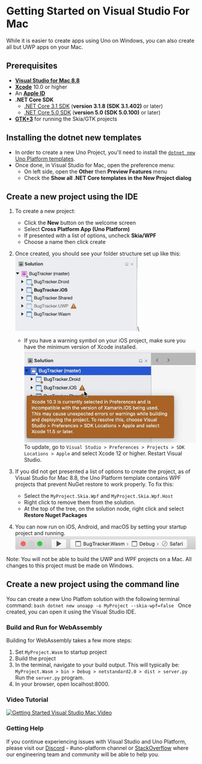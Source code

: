 # Getting Started on Visual Studio For Mac

While it is easier to create apps using Uno on Windows, you can also create all but UWP apps on your Mac.

## Prerequisites
* [**Visual Studio for Mac 8.8**](https://visualstudio.microsoft.com/vs/mac/)
* [**Xcode**](https://apps.apple.com/us/app/xcode/id497799835?mt=12) 10.0 or higher
* An [**Apple ID**](https://support.apple.com/en-us/HT204316)
* **.NET Core SDK**
    * [.NET Core 3.1 SDK](https://dotnet.microsoft.com/download/dotnet-core/3.1) (**version 3.1.8 (SDK 3.1.402)** or later)
    * [.NET Core 5.0 SDK](https://dotnet.microsoft.com/download/dotnet-core/5.0) (**version 5.0 (SDK 5.0.100)** or later)
* [**GTK+3**](https://formulae.brew.sh/formula/gtk+3) for running the Skia/GTK projects

## Installing the dotnet new templates
- In order to create a new Uno Project, you'll need to install the [`dotnet new` Uno Platform templates](get-started-dotnet-new.md).
- Once done, in Visual Studio for Mac, open the preference menu:
  - On left side, open the **Other** then **Preview Features** menu
  - Check the **Show all .NET Core templates in the New Project dialog**

## Create a new project using the IDE
1. To create a new project:
    - Click the **New** button on the welcome screen
    - Select **Cross Platform App (Uno Platform)**
    - If presented with a list of options, uncheck **Skia/WPF**
    - Choose a name then click create

1. Once created, you should see your folder structure set up like this:
![folder-structure](Assets/quick-start/vs-mac-folder-structure.png)\
    - If you have a warning symbol on your iOS project, make sure you have the minimum version of Xcode installed.
![update-xcode](Assets/quick-start/xcode-version-warning.jpg)\
To update, go to `Visual Studio > Preferences > Projects > SDK Locations > Apple` and select Xcode 12 or higher.
Restart Visual Studio.
1. If you did not get presented a list of options to create the project, as of Visual Studio for Mac 8.8, the Uno Platform template contains WPF projects that prevent NuGet restore to work properly. To fix this:
    - Select the `MyProject.Skia.Wpf` and `MyProject.Skia.Wpf.Host`
    - Right click to remove them from the solution.
    - At the top of the tree, on the solution node, right click and select **Restore Nuget Packages**
1. You can now run on iOS, Android, and macOS by setting your startup project and running.
![startup-projects](Assets/quick-start/vs-mac-build.png)
   
Note: You will not be able to build the UWP and WPF projects on a Mac. All changes to this project must be made on Windows.

## Create a new project using the command line

You can create a new Uno Platfom solution with the following terminal command:
    ```bash
    dotnet new unoapp -o MyProject --skia-wpf=false
    ```
Once created, you can open it using the Visual Studio IDE.


### Build and Run for WebAssembly

Building for WebAssembly takes a few more steps:

1. Set `MyProject.Wasm` to startup project
2. Build the project
3. In the terminal, navigate to your build output. This will typically be: `MyProject.Wasm > bin > Debug > netstandard2.0 > dist > server.py` Run the `server.py` program.
4. In your browser, open localhost:8000. 

### Video Tutorial
[![Getting Started Visual Studio Mac Video](Assets/vsmac-cover.JPG)](http://www.youtube.com/watch?v=ESGJr6kHQg0 "")

### Getting Help

If you continue experiencing issues with Visual Studio and Uno Platform, please visit our [Discord](https://wwww.platform.uno/discord) - #uno-platform channel or [StackOverflow](https://stackoverflow.com/questions/tagged/uno-platform) where our engineering team and community will be able to help you. 
